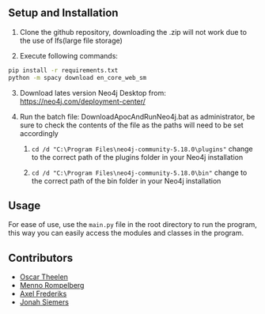 ## Setup and Installation
1. Clone the github repository, downloading the .zip will not work due to the use of lfs(large file storage)

2. Execute following commands:

```bash
pip install -r requirements.txt
python -m spacy download en_core_web_sm
```

3. Download lates version Neo4j Desktop from: https://neo4j.com/deployment-center/

4. Run the batch file: DownloadApocAndRunNeo4j.bat as administrator, be sure to check the contents of the file as the paths will need to be set accordingly

   1. `cd /d "C:\Program Files\neo4j-community-5.18.0\plugins"` change to the correct path of the plugins folder in your Neo4j installation

   2. `cd /d "C:\Program Files\neo4j-community-5.18.0\bin"` change to the correct path of the bin folder in your Neo4j installation

## Usage

For ease of use, use the `main.py` file in the root directory to run the program, this way you can easily access the modules and classes in the program.

## Contributors

- [Oscar Theelen](https://github.com/Ozziehman)
- [Menno Rompelberg](https://github.com/MasterDisaster7)
- [Axel Frederiks](https://github.com/ProgrammerGhostPrK)
- [Jonah Siemers](https://github.com/Doomayy)
